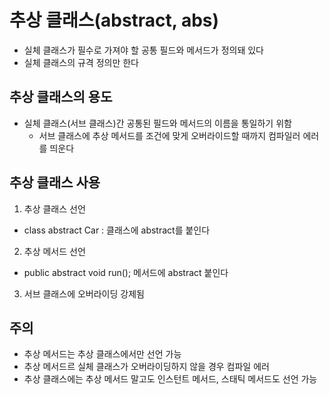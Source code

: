 # 추상 클래스(abstract, abs)
- 실체 클래스가 필수로 가져야 할 공통 필드와 메서드가 정의돼 있다
- 실체 클래스의 규격 정의만 한다
## 추상 클래스의 용도
- 실체 클래스(서브 클래스)간 공통된 필드와 메서드의 이름을 통일하기 위함
  + 서브 클래스에 추상 메서드를 조건에 맞게 오버라이드할 때까지 컴파일러 에러를 띄운다
## 추상 클래스 사용
1. 추상 클래스 선언
- class abstract Car :  클래스에 abstract를 붙인다
2. 추상 메서드 선언
- public abstract void run();  메서드에 abstract 붙인다
3. 서브 클래스에 오버라이딩 강제됨

## 주의
- 추상 메서드는 추상 클래스에서만 선언 가능
- 추상 메서드르 실체 클래스가 오버라이딩하지 않을 경우 컴파일 에러
- 추상 클래스에는 추상 메서드 말고도 인스턴트 메서드, 스태틱 메서드도 선언 가능
